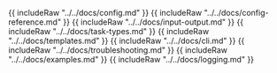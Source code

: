 {{ includeRaw "../../docs/config.md" }}
{{ includeRaw "../../docs/config-reference.md" }}
{{ includeRaw "../../docs/input-output.md" }}
{{ includeRaw "../../docs/task-types.md" }}
{{ includeRaw "../../docs/templates.md" }}
{{ includeRaw "../../docs/cli.md" }}
{{ includeRaw "../../docs/troubleshooting.md" }}
{{ includeRaw "../../docs/examples.md" }}
{{ includeRaw "../../docs/logging.md" }}
